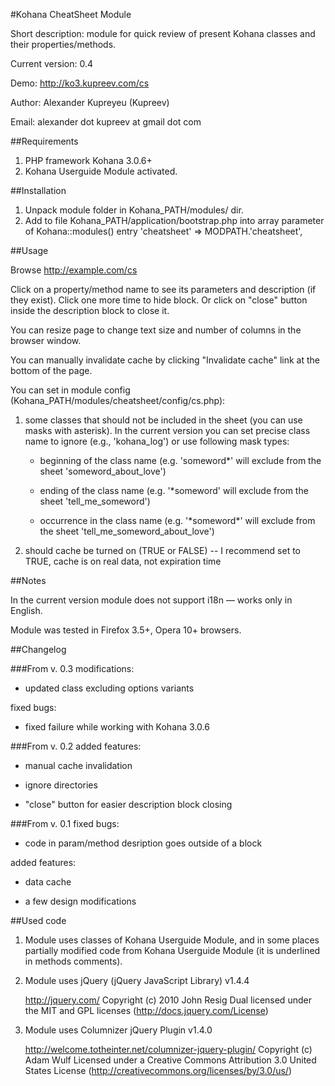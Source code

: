 #Kohana CheatSheet Module

Short description: module for quick review of present Kohana classes and their properties/methods.

Current version: 0.4

Demo: http://ko3.kupreev.com/cs

Author: Alexander Kupreyeu (Kupreev)

Email: alexander dot kupreev at gmail dot com

##Requirements

 1. PHP framework Kohana 3.0.6+
 2. Kohana Userguide Module activated.

##Installation

 1. Unpack module folder in Kohana\_PATH/modules/ dir.
 2. Add to file Kohana_PATH/application/bootstrap.php into array parameter of Kohana::modules() entry 
	'cheatsheet' => MODPATH.'cheatsheet',

##Usage

Browse http://example.com/cs

Click on a property/method name to see its parameters and description (if they exist). Click one more time to hide block. Or click on "close" button inside the description block to close it.

You can resize page to change text size and number of columns in the browser window. 

You can manually invalidate cache by clicking "Invalidate cache" link at the bottom of the page.

You can set in module config (Kohana_PATH/modules/cheatsheet/config/cs.php):

 1. some classes that should not be included in the sheet (you can use masks with asterisk). In the current version you can set precise class name to ignore (e.g., 'kohana\_log') or use following mask types:

     * beginning of the class name (e.g. 'someword*' will exclude from the sheet 'someword\_about\_love')

     * ending of the class name (e.g. '*someword' will exclude from the sheet 'tell\_me\_someword')

     * occurrence in the class name (e.g. '\*someword\*' will exclude from the sheet 'tell\_me\_someword\_about\_love') 

 2. should cache be turned on (TRUE or FALSE) -- I recommend set to TRUE, cache is on real data, not expiration time 

##Notes

In the current version module does not support i18n — works only in English.

Module was tested in Firefox 3.5+, Opera 10+ browsers.

##Changelog

###From v. 0.3
modifications:

 * updated class excluding options variants

fixed bugs:

 * fixed failure while working with Kohana 3.0.6

###From v. 0.2
added features:

 * manual cache invalidation

 * ignore directories

 * "close" button for easier description block closing

###From v. 0.1
fixed bugs:

 * code in param/method desription goes outside of a block 

added features:

 * data cache

 * a few design modifications 

##Used code

 1. Module uses classes of Kohana Userguide Module, and in some places partially modified code from Kohana Userguide Module (it is underlined in methods comments).

 2. Module uses jQuery (jQuery JavaScript Library) v1.4.4

	http://jquery.com/
	Copyright (c) 2010 John Resig
	Dual licensed under the MIT and GPL licenses (http://docs.jquery.com/License)
	
 3. Module uses Columnizer jQuery Plugin v1.4.0

	http://welcome.totheinter.net/columnizer-jquery-plugin/
	Copyright (c) Adam Wulf
	Licensed under a Creative Commons Attribution 3.0 United States License (http://creativecommons.org/licenses/by/3.0/us/)